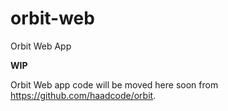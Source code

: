 # orbit-web
Orbit Web App

**WIP**

Orbit Web app code will be moved here soon from https://github.com/haadcode/orbit.
